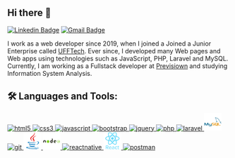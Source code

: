## Hi there 👋

[![Linkedin Badge](https://img.shields.io/badge/-gabrielsilverio-blue?style=flat&logo=Linkedin&logoColor=white&link=https://www.linkedin.com/in/gabriel-silvério-526171192/)](https://www.linkedin.com/in/gabriel-silvério-526171192/)
[![Gmail Badge](https://img.shields.io/badge/-gabrielsilverio-c14438?style=flat&logo=Gmail&logoColor=white&link=mailto:bielsil27@gmail.com)](mailto:bielsil27@gmail.com)

I work as a web developer since 2019, when I joined a Joined a Junior Enterprise called <a href="https://ufftech.com">UFFTech</a>. Ever since, I developed many Web pages and Web apps using technologies such as JavaScript, PHP, Laravel and MySQL. Currently, I am working as a Fullstack developer at <a href="https://previsiown.com/en/">Previsiown</a> and studying Information System Analysis.

## 🛠️ Languages and Tools:
<p align="left"> 
<a href="https://developer.mozilla.org/pt-BR/docs/Web/HTML" target="_blank"> 
<img src="https://www.vectorlogo.zone/logos/w3_html5/w3_html5-icon.svg" alt="html5" width="40" height="40"/> </a>
<a href="https://developer.mozilla.org/pt-BR/docs/Web/CSS" target="_blank"> 
<img src="https://www.vectorlogo.zone/logos/w3_css/w3_css-icon.svg" alt="css3" width="40" height="40"/> </a> 
<a href="https://developer.mozilla.org/pt-BR/docs/Web/JavaScript" target="_blank"> 
<img src="https://upload.vectorlogo.zone/logos/javascript/images/239ec8a4-163e-4792-83b6-3f6d96911757.svg" alt="javascript" width="40" height="40"/> </a>
<a href="https://getbootstrap.com">
<img src="https://upload.vectorlogo.zone/logos/getbootstrap/images/987f8f6c-263a-47b1-a85d-853cfca215d9.svg" alt="bootstrap" width="40" height="40"/> </a>
<a href="https://jquery.com"> 
<img src="https://www.vectorlogo.zone/logos/jquery/jquery-vertical.svg" alt="jquery" width="40" height="40"/> </a>
<a href="https://www.php.net">
<img src="https://www.vectorlogo.zone/logos/php/php-icon.svg" alt="php" width="40" height="40"/> </a>
<a href="https://laravel.com">
<img src="https://www.vectorlogo.zone/logos/laravel/laravel-icon.svg" alt="laravel" width="40" height="40"/> </a>
<a href="https://www.mysql.com/" target="_blank"> 
<img src="https://raw.githubusercontent.com/devicons/devicon/master/icons/mysql/mysql-original-wordmark.svg" alt="mysql" width="40" height="40"/> </a> 
<a href="https://git-scm.com/" target="_blank"> 
<img src="https://www.vectorlogo.zone/logos/git-scm/git-scm-icon.svg" alt="git" width="40" height="40"/> </a>
<a href="https://www.java.com" target="_blank"> 
<img src="https://raw.githubusercontent.com/devicons/devicon/master/icons/java/java-original.svg" alt="java" width="40" height="40"/> </a> 
<a href="https://www.nginx.com" target="_blank"> 
<img src="https://raw.githubusercontent.com/devicons/devicon/master/icons/nodejs/nodejs-original-wordmark.svg" alt="nodejs" width="40" height="40"/> </a> 
<a href="https://reactnative.dev/" target="_blank"> 
<img src="https://reactnative.dev/img/header_logo.svg" alt="reactnative" width="40" height="40"/> </a> 
<a href="https://pt-br.reactjs.org/" target="_blank"> 
<img src="https://raw.githubusercontent.com/devicons/devicon/master/icons/react/react-original-wordmark.svg" alt="react" width="40" height="40"/> </a> 
<a href="https://www.postman.com/" target="_blank">
<img src="https://www.vectorlogo.zone/logos/getpostman/getpostman-icon.svg" alt="postman" width="40" height="40"/> </a> 

<!--
**gsilverio7/gsilverio7** is a ✨ _special_ ✨ repository because its `README.md` (this file) appears on your GitHub profile.

Here are some ideas to get you started:

- 🔭 I’m currently working on ...
- 🌱 I’m currently learning ...
- 👯 I’m looking to collaborate on ...
- 🤔 I’m looking for help with ...
- 💬 Ask me about ...
- 📫 How to reach me: ...
- 😄 Pronouns: ...
- ⚡ Fun fact: ...
-->
